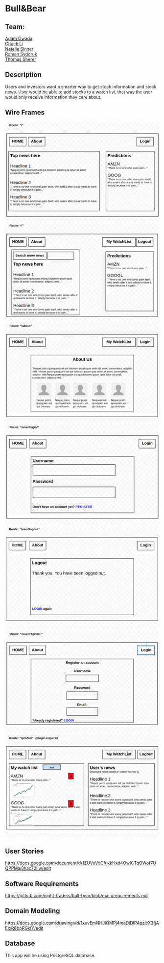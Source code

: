 # Bull&Bear

## Team: 
[Adam Owada](https://github.com/adamowada)  
[Chuck Li](https://github.com/ticochuck)  
[Natalie Sinner](https://github.com/nsinner1)  
[Roman Sydoruk](https://github.com/sydoruk89)  
[Thomas Sherer](https://github.com/vorSherer) 

## Description
Users and investors want a smarter way to get stock information and stock news.
User would be able to add stocks to a watch list, that way the user would only receive information they care about.



## Wire Frames
![home, not logged in](./assets/home_logout.png)
![home, logged in](./assets/home_login.png)
![about](./assets/about.png)
![login](./assets/login.png)
![logout](./assets/logout.png)
![register](./assets/register.png)
![profile](./assets/profile.png)


## User Stories
https://docs.google.com/document/d/1ZUVoVoCftjkkHxd4OwICTqOWof7UQPPMai8hac72Ilw/edit

## Software Requirements
https://github.com/night-traders/bull-bear/blob/main/requirements.md

## Domain Modeling
https://docs.google.com/drawings/d/1xuvEmNHJiQMPj4maDiDIR4pzicX3fjAEIxR8bpRGkIY/edit

## Database
This app will be using PostgreSQL database.